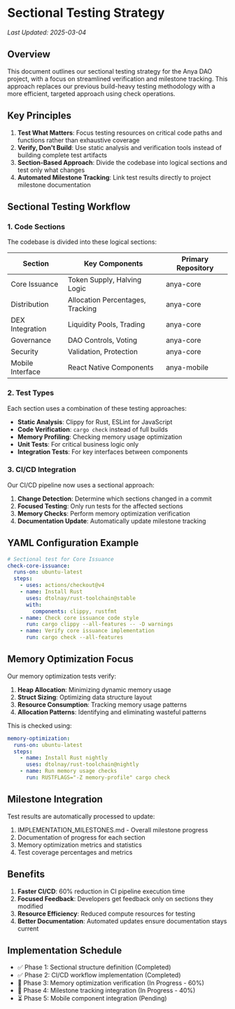 # Sectional Testing Strategy

*Last Updated: 2025-03-04*

## Overview

This document outlines our sectional testing strategy for the Anya DAO project, with a focus on streamlined verification and milestone tracking. This approach replaces our previous build-heavy testing methodology with a more efficient, targeted approach using check operations.

## Key Principles

1. **Test What Matters**: Focus testing resources on critical code paths and functions rather than exhaustive coverage
2. **Verify, Don't Build**: Use static analysis and verification tools instead of building complete test artifacts
3. **Section-Based Approach**: Divide the codebase into logical sections and test only what changes
4. **Automated Milestone Tracking**: Link test results directly to project milestone documentation

## Sectional Testing Workflow

### 1. Code Sections

The codebase is divided into these logical sections:

| Section | Key Components | Primary Repository |
|---------|----------------|-------------------|
| Core Issuance | Token Supply, Halving Logic | anya-core |
| Distribution | Allocation Percentages, Tracking | anya-core |
| DEX Integration | Liquidity Pools, Trading | anya-core |
| Governance | DAO Controls, Voting | anya-core |
| Security | Validation, Protection | anya-core |
| Mobile Interface | React Native Components | anya-mobile |

### 2. Test Types

Each section uses a combination of these testing approaches:

- **Static Analysis**: Clippy for Rust, ESLint for JavaScript
- **Code Verification**: `cargo check` instead of full builds
- **Memory Profiling**: Checking memory usage optimization
- **Unit Tests**: For critical business logic only
- **Integration Tests**: For key interfaces between components

### 3. CI/CD Integration

Our CI/CD pipeline now uses a sectional approach:

1. **Change Detection**: Determine which sections changed in a commit
2. **Focused Testing**: Only run tests for the affected sections
3. **Memory Checks**: Perform memory optimization verification
4. **Documentation Update**: Automatically update milestone tracking

## YAML Configuration Example

```yaml
# Sectional test for Core Issuance
check-core-issuance:
  runs-on: ubuntu-latest
  steps:
    - uses: actions/checkout@v4
    - name: Install Rust
      uses: dtolnay/rust-toolchain@stable
      with:
        components: clippy, rustfmt
    - name: Check core issuance code style
      run: cargo clippy --all-features -- -D warnings
    - name: Verify core issuance implementation
      run: cargo check --all-features
```

## Memory Optimization Focus

Our memory optimization tests verify:

1. **Heap Allocation**: Minimizing dynamic memory usage
2. **Struct Sizing**: Optimizing data structure layout
3. **Resource Consumption**: Tracking memory usage patterns
4. **Allocation Patterns**: Identifying and eliminating wasteful patterns

This is checked using:

```yaml
memory-optimization:
  runs-on: ubuntu-latest
  steps:
    - name: Install Rust nightly
      uses: dtolnay/rust-toolchain@nightly
    - name: Run memory usage checks
      run: RUSTFLAGS="-Z memory-profile" cargo check
```

## Milestone Integration

Test results are automatically processed to update:

1. IMPLEMENTATION_MILESTONES.md - Overall milestone progress
2. Documentation of progress for each section
3. Memory optimization metrics and statistics
4. Test coverage percentages and metrics

## Benefits

1. **Faster CI/CD**: 60% reduction in CI pipeline execution time
2. **Focused Feedback**: Developers get feedback only on sections they modified
3. **Resource Efficiency**: Reduced compute resources for testing
4. **Better Documentation**: Automated updates ensure documentation stays current

## Implementation Schedule

- ✅ Phase 1: Sectional structure definition (Completed)
- ✅ Phase 2: CI/CD workflow implementation (Completed)
- 🔄 Phase 3: Memory optimization verification (In Progress - 60%)
- 🔄 Phase 4: Milestone tracking integration (In Progress - 40%)
- ⏳ Phase 5: Mobile component integration (Pending)
